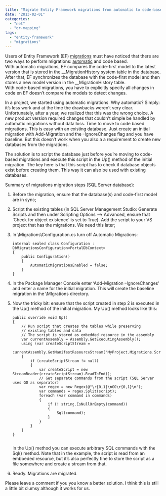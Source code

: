```yaml
---
title: "Migrate Entity Framework migrations from automatic to code-based"
date: "2013-02-01"
categories: 
  - "net"
  - "or-mapping"
tags: 
  - "entity-framework"
  - "migrations"
---
```


Users of Entity Framework (EF) [migrations](http://msdn.microsoft.com/en-us/data/jj591621) must have noticed that there are two ways to perform migrations: [automatic](http://msdn.microsoft.com/en-US/data/jj554735) and code based.  
With automatic migrations, EF compares the code-first model to the latest version that is stored in the \_\_MigrationHistory system table in the database. After that, EF synchronizes the database with the code-first model and then stores a new model version in the \_\_MigrationHistory table.  
With code-based migrations, you have to explicitly specify all changes in code en EF doesn’t compare the models to detect changes.

In a project, we started using automatic migrations. Why automatic? Simply: it’s less work and at the time the drawbacks weren’t very clear. Unfortunately, after a year, we realized that this was the wrong choice. A new product version required changes that couldn’t simple be handled by automatic migrations without data loss. Time to move to code based migrations. This is easy with an existing database. Just create an initial migration with Add-Migration and the –IgnoreChanges flag and you have baseline. But this doesn’t work when you also a a requirement to create new databases from the migrations.

The solution is to script the database just before you’re moving to code-based migrations and execute this script in the Up() method of the initial migration. The key here is that this script has to check if database objects exist before creating them. This way it can also be used with existing databases.

Summary of migrations migration steps (SQL Server database):

1. Before the migration, ensure that the database(s) and code-first model are in sync;
2. Script the existing tables (in SQL Server Management Studio: Generate Scripts and then under Scripting Options –> Advanced, ensure that ‘Check for object existence’ is set to True). Add the script to your VS project that has the migrations. We need this later;
3. In \\Migrations\\Configuration.cs turn off Automatic Migrations:  
    
    ```
    internal sealed class Configuration : DbMigrationsConfiguration<PortalDbContext>
    {
        public Configuration()
        {
            AutomaticMigrationsEnabled = false;
        }
    }
    
    ```
    
4. In the Package Manager Console enter ‘Add-Migration –IgnoreChanges’ and enter a name for the initial migration. This will create the baseline migration in the \\MIgrations directory.
5. Now the tricky bit: ensure that the script created in step 2 is executed in the Up() method of the initial migration. My Up() method looks like this:  
    
    ```
    public override void Up()
    {
        // Run script that creates the tables while preserving
        // existing tables and data
        // The script is stored as embedded resource in the assembly
        var currentAssembly = Assembly.GetExecutingAssembly();
        using (var createScriptStream = 
            currentAssembly.GetManifestResourceStream("MyProject.Migrations.Scripts.CreateTablesFromAutomaticMigrations.sql"))
        {
            if (createScriptStream != null)
            {
                var createScript = new StreamReader(createScriptStream).ReadToEnd();
                // Get separate commands from the script (SQL Server uses GO as separator)
                var regex = new Regex(@"\r{0,1}\nGO\r{0,1}\n");            
                var commands = regex.Split(script);
                foreach (var command in commands)
                {
                    if (! string.IsNullOrEmpty(command))
                    {
                        Sql(command);
                    }
                }
            }
        }
    }
    
    
    ```
    
      
    In the Up() method you can execute arbitrary SQL commands with the Sql() method. Note that in the example, the script is read from an embbeded resource, but it’s also perfectly fine to store the script as a file somewhere and create a stream from that.
6. Ready. Migrations are migrated.

Please leave a comment if you you know a better solution. I think this is still a little bit clumsy although it works for us.
